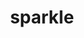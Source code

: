 ---
layout: smileys&emotion
title: sparkle
emoji: sparkle
permalink: ❇.html
image: assets/img/3moji/sparkle.png
---